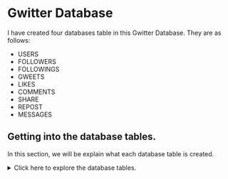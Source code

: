 # Gwitter Database

I have created four databases table in this Gwitter Database. They are as follows:

- USERS
- FOLLOWERS
- FOLLOWINGS
- GWEETS
- LIKES
- COMMENTS
- SHARE
- REPOST
- MESSAGES

## Getting into the database tables.

In this section, we will be explain what each database table is created.

<details>

<summary>Click here to explore the database tables.</summary>

### `USERS` Table

```sqlite
CREATE TABLE USERS
(
    ID        INTEGER PRIMARY KEY AUTOINCREMENT NOT NULL,
    NAME      TEXT                              NOT NULL,
    PASSWORD  VARCHAR(20)                       NOT NULL,
    JOINED_ON DATE DEFAULT CURRENT_TIMESTAMP    NOT NULL,

    CHECK ( length(PASSWORD) >= 6 )
);
```

Above SQl Query creates table with following columns **ID**, **NAME**, **PASSWORD**, and **JOINED_ON**

### `FOLLOWERS` Table

This table is used to keep track of those people who are following that user.

```sqlite
CREATE TABLE FOLLOWERS
(
    ID          INTEGER PRIMARY KEY NOT NULL,
    USER_ID     INTEGER             NOT NULL,
    FOLLOWER_ID INTEGER             NOT NULL,

    FOREIGN KEY (FOLLOWER_ID)
        REFERENCES USERS (ID),

    FOREIGN KEY (USER_ID)
        REFERENCES USERS (ID)
);
```

The code creates a table called "**FOLLOWERS**" to track the relationship between users and their followers. It has
three
columns: **ID**, **USER_ID**, and **FOLLOWER_ID**. The ID column is the primary key, and the USER_ID and FOLLOWER_ID
columns cannot
be null. _Two FOREIGN KEY constraints ensure that the values in the FOLLOWER_ID and USER_ID columns correspond to
existing user IDs in the USERS table_.

### `FOLLOWINGS` Table

This table keep track of those user who are following that particular user.

```sqlite
CREATE TABLE FOLLOWINGS
(
    ID           INTEGER PRIMARY KEY NOT NULL,
    USER_ID      INTEGER             NOT NULL,
    FOLLOWING_ID INTEGER             NOT NULL,

    FOREIGN KEY (FOLLOWING_ID)
        REFERENCES USERS (ID),

    FOREIGN KEY (USER_ID)
        REFERENCES USERS (ID)
);
```

The code creates a table called "**FOLLOWINGS**" to track the relationship between users and the accounts they follow.
It
has three columns: **ID**, **USER_ID**, and **FOLLOWING_ID**. The ID column is the primary key, and the USER_ID and
FOLLOWING_ID
columns cannot be null. _Two FOREIGN KEY constraints ensure that the values in the FOLLOWING_ID and USER_ID columns
correspond to existing user IDs in the USERS table. This table allows for effective management of user-following
relationships_.

### `GWEETS` Table

It keep track of the Gweet that has been post by that particular users.

```sqlite
CREATE TABLE GWEETS
(
    ID          INTEGER PRIMARY KEY AUTOINCREMENT  NOT NULL,
    USER_ID     INTEGER                            NOT NULL,
    CAPTION     TEXT                               NOT NULL,
    VIEW_COUNT  INTEGER                            NOT NULL,
    POSTED_DATE DATETIME DEFAULT CURRENT_TIMESTAMP NOT NULL,

    FOREIGN KEY (USER_ID)
        REFERENCES USERS (ID),

    CHECK ( VIEW_COUNT >= 0 )
);
```

The code creates a table called "**GWEETS**" to store gweets, which are posts or messages. It has five columns: **ID**,
**USER_ID**,
**CAPTION**, **VIEW_COUNT**, and **POSTED_DATE**. The table ensures referential integrity with a foreign key constraint
on the
USER_ID column and includes a check constraint to ensure VIEW_COUNT is not negative.

### `COMMENTS` Table

This table is used to keep track of the comment in the tweet done by the user.

```sqlite
CREATE TABLE COMMENTS
(
    ID       INTEGER PRIMARY KEY AUTOINCREMENT  NOT NULL,
    GWEET_ID INTEGER                            NOT NULL,
    USER_ID  INTEGER                            NOT NULL,
    COMMENT  TEXT                               NOT NULL,
    DATE     DATETIME DEFAULT CURRENT_TIMESTAMP NOT NULL,

    FOREIGN KEY (USER_ID)
        REFERENCES USERS (ID),

    FOREIGN KEY (GWEET_ID)
        REFERENCES GWEETS (ID)
);
```

The code creates a table called "**COMMENTS**" to store comments made on gweets. It consists of five columns: **ID**, *
*GWEET_ID**,
**USER_ID**, **COMMENT**, and **DATE**. The ID column serves as the primary key, automatically incrementing for each new
comment.
The GWEET_ID column stores the ID of the gweet being commented on, while the USER_ID column stores the ID of the user
who made the comment. The COMMENT column contains the text content of the comment, and the DATE column records the date
and time when the comment was made, with a default value of the current timestamp. _The table includes foreign key
constraints to ensure that the USER_ID references a valid user ID from the USERS table and the GWEET_ID references a
valid gweet ID from the GWEETS table_

### `LIKES` Table

This table is used to keep track of the people we have liked the gweets.

```sqlite
CREATE TABLE LIKES
(
    ID       INTEGER PRIMARY KEY NOT NULL,
    GWEET_ID INTEGER             NOT NULL,
    LIKED_BY INTEGER             NOT NULL,
    FOREIGN KEY (LIKED_BY)
        REFERENCES USERS (ID),

    FOREIGN KEY (GWEET_ID)
        REFERENCES GWEETS (ID)
);
```

The code creates a table called "**LIKES**" to track the likes received by gweets. It has three columns: **ID**, *
*GWEET_ID**, and
**LIKED_BY**. The table includes foreign key constraints that ensure the LIKED_BY value corresponds to a valid user ID
from
the USERS table, and the GWEET_ID value corresponds to an existing gweet ID from the GWEETS table. This table allows for
the recording of gweet likes and their associations with users and gweets.

### `SHARE` Table

This table is used to keep track who have share the gweet.

```sqlite
CREATE TABLE SHARE
(
    ID        INTEGER PRIMARY KEY NOT NULL,
    GWEET_ID  INTEGER             NOT NULL,
    SHARED_BY INTEGER             NOT NULL,

    FOREIGN KEY (SHARED_BY)
        REFERENCES USERS (ID),
    FOREIGN KEY (GWEET_ID)
        REFERENCES GWEETS (ID)

);
```

The code creates a table called "**SHARE**" to track the sharing of gweets. It has three columns: **ID**, **GWEET_ID**,
and
**SHARED_BY**. The table includes foreign key constraints that ensure the SHARED_BY value corresponds to a valid user ID
from the USERS table, and the GWEET_ID value corresponds to an existing gweet ID from the GWEETS table. This table
enables the recording of gweet shares and their associations with users and gweets.

### `REPOST` Table

This table is used to keep track of the user who have repost the gweet.

```sqlite
CREATE TABLE REPOST
(
    ID        INTEGER PRIMARY KEY NOT NULL,
    REPOST_BY INTEGER             NOT NULL,
    GWEET_ID  INTEGER             NOT NULL,

    FOREIGN KEY (REPOST_BY)
        REFERENCES USERS (ID),
    FOREIGN KEY (GWEET_ID)
        REFERENCES GWEETS (ID)
);
```

The code creates a table called "**REPOST**" to track the reposting of gweets. It has three columns: **ID**, **REPOST_BY
**, and
**GWEET_ID**. The table includes foreign key constraints to ensure that the REPOST_BY value corresponds to a valid user
ID
from the USERS table, and the GWEET_ID value corresponds to an existing gweet ID from the GWEETS table. This table
enables the recording of gweet reposts and their associations with users and gweets.

### `MESSAGES` Table

This table is used to keep track of the message that has been send from one user to another user.

```sqlite
CREATE TABLE MESSAGES
(
    ID            INTEGER PRIMARY KEY NOT NULL,
    MESSAGED_FROM INTEGER             NOT NULL,
    MESSAGED_TO   INTEGER             NOT NULL,
    MESSAGE       TEXT                NOT NULL,
    DATETIME      DATETIME DEFAULT CURRENT_TIMESTAMP,

    FOREIGN KEY (MESSAGED_FROM)
        REFERENCES USERS (ID),
    FOREIGN KEY (MESSAGED_TO)
        REFERENCES USERS (ID)
);
```

The code creates a table called "**MESSAGES**" to store user messages. It has five columns: **ID**, **MESSAGED_FROM**, **MESSAGED_TO**,
**MESSAGE**, and **DATETIME**. The table includes foreign key constraints to ensure that the MESSAGED_FROM and MESSAGED_TO
values correspond to valid user IDs from the USERS table. This table allows for the storage of messages, including
sender, recipient, content, and timestamp.
</details>



